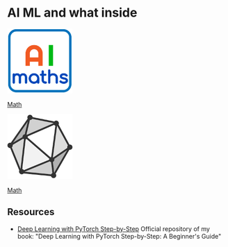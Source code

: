 # AI ML and what inside
<div class="grid-container">
    <div class="grid-item">
        <a href="math">
        <img src="images/math.png"  width="150" height="150">
        <p>Math</p></a>
    </div>
    <div class="grid-item">
        <a href="onnx">
        <img src="images/onnx.png"  width="150" height="150">
        <p>Math</p></a>
    </div>
</div>


## Resources
- [Deep Learning with PyTorch Step-by-Step](https://github.com/GPrathap/PyTorchStepByStep)
Official repository of my book: "Deep Learning with PyTorch Step-by-Step: A Beginner's Guide" 